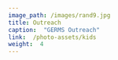 ```yaml
---
image_path: /images/rand9.jpg
title: Outreach
caption:  "GERMS Outreach"
link:  /photo-assets/kids
weight:  4
---
```



